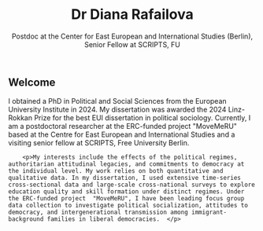 <html>
  </head>
  <body>
      <header>
        <h1>Dr Diana Rafailova</h1>
        <p>Postdoc at the Center for East European and International Studies (Berlin), Senior Fellow at SCRIPTS, FU </p>
      </header>
      <section>
        <h1>Welcome </h1>
        <p>I obtained a PhD in Political and Social Sciences from the European University Institute in 2024. My dissertation was awarded the 2024 Linz-Rokkan Prize for the best EUI dissertation in political sociology. Currently, I am a postdoctoral researcher at the ERC-funded project "MoveMeRU" based at the Centre for East European and International Studies and a visiting senior fellow at SCRIPTS, Free University Berlin. </p>

        <p>My interests include the effects of the political regimes, authoritarian attitudinal legacies, and commitments to democracy at the individual level. My work relies on both quantitative and qualitative data. In my dissertation, I used extensive time-series cross-sectional data and large-scale cross-national surveys to explore education quality and skill formation under distinct regimes. Under the ERC-funded project  "MoveMeRU", I have been leading focus group data collection to investigate political socialization, attitudes to democracy, and intergenerational transmission among immigrant-background families in liberal democracies.  </p>
      
</html>
